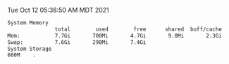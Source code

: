 Tue Oct 12 05:38:50 AM MDT 2021
```bash
System Memory
               total        used        free      shared  buff/cache   available
Mem:           7.7Gi       700Mi       4.7Gi       9.0Mi       2.3Gi       6.7Gi
Swap:          7.6Gi       290Mi       7.4Gi
System Storage
660M	.
```
```bash

